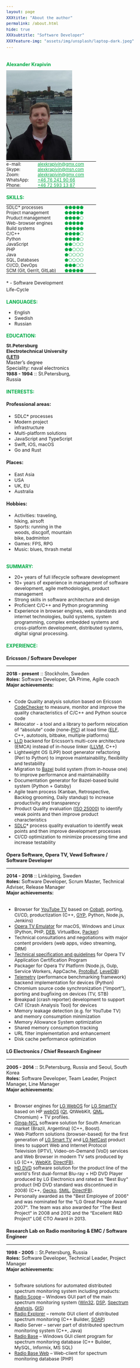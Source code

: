 ```yaml
---
layout: page
XXXtitle: "About the author"
permalink: /about.html
hide: true
XXXsubtitle: "Software Developer"
XXXfeature-img: "assets/img/unsplash/laptop-dark.jpeg"
---
```


<style>
* {
    font-size: 97%;
}

.fixed-table {
    max-width: 240px;
    width: 240px;
}

table {
    display: table;
    margin: 0;
}
td {
    border: none;
    padding: 0;
    vertical-align: top;
    padding-right: 15px;
}

.green, a.green:link {
    color: #00aa44;
}

.info {
    float: left;
    width: 35%;
    padding-right: 60px;
}

.experience {
    float: left;
    width: 65%;
}

/* Clear floats after the columns */
.row:after {
  content: "";
  display: table;
  clear: both;
}

@media only screen and (max-width: 900px) {
    .info {
        width: 100%;
    }

    .experience {
        width: 100%;
    }
}
</style>
<meta name="viewport" content="width=device-width, initial-scale=1">


<div class="row">
<div class="info">


<h1 class="green">Alexander Krapivin</h1>
<img style="padding:0;" src="/assets/img/alex/6.jpeg"/>

<table class="fixed-table">
<tr><td width="35%">e-mail: </td><td> <a class="green" href="mailto:alexkrapivin@gmx.com">alexkrapivin@gmx.com</a> </td></tr>
<tr><td>             Skype: </td><td> <a class="green" href="mailto:alexkrapivin@msn.com">alexkrapivin@msn.com</a> </td></tr>
<tr><td>              Zoom: </td><td> <a class="green" href="mailto:alexkrapivin@gmx.com">alexkrapivin@gmx.com</a> </td></tr>
<tr><td>          WhatsApp: </td><td> <a class="green" href="tel:+46-76-241-90-66">+46 76 241 90 66</a> </td></tr>
<tr><td>             Phone: </td><td> <a class="green" href="tel:+46-72-593-13-87">+46 72 593 13 87</a> </td></tr>
</table>

<h2 class="green">SKILLS:</h2>

<table class="fixed-table">
<tr><td width="65%">SDLC* processes </td><td class="green"> ⬟⬟⬟⬟⬟ </td></tr>
<tr><td>Project management          </td><td class="green"> ⬟⬟⬟⬟⬟ </td></tr>
<tr><td>Pruduct management          </td><td class="green"> ⬟⬟⬟⬟⬠ </td></tr>
<tr><td>Web-browser engines         </td><td class="green"> ⬟⬟⬟⬟⬟ </td></tr>
<tr><td>Build systems               </td><td class="green"> ⬟⬟⬟⬟⬟ </td></tr>
<tr><td>C/C++                       </td><td class="green"> ⬟⬟⬟⬟⬠ </td></tr>
<tr><td>Python                      </td><td class="green"> ⬟⬟⬟⬟⬠ </td></tr>
<tr><td>JavaScript                  </td><td class="green"> ⬟⬟⬠⬠⬠ </td></tr>
<tr><td>PHP                         </td><td class="green"> ⬟⬟⬠⬠⬠ </td></tr>
<tr><td>Java                        </td><td class="green"> ⬟⬠⬠⬠⬠ </td></tr>
<tr><td>SQL, Databases              </td><td class="green"> ⬟⬠⬠⬠⬠ </td></tr>
<tr><td>CI/CD, DevOps               </td><td class="green"> ⬟⬟⬟⬠⬠ </td></tr>
<tr><td>SCM (Git, Gerrit, GitLab)   </td><td class="green"> ⬟⬟⬟⬟⬟ </td></tr>
</table>

<p>
<sub>
* - Software Development Life-Cycle
</sub>
</p>


<h2 class="green">LANGUAGES:</h2>

<ul>
<li>English</li>
<li>Swedish</li>
<li>Russian</li>
</ul>

<h2 class="green">EDUCATION:</h2>

<div><b>St.Petersburg Electrotechnical University (<a href="https://etu.ru/en/">LETI</a>)</b></div>
<div>Master’s degree</div>
<div>Speciality: naval electronics</div>
<div><b>1988 - 1994</b> :: St.Petersburg, Russia</div>


<h2 class="green">INTERESTS:</h2>

<h4>Professional areas:</h4>
<ul>
<li>SDLC* processes</li>
<li>Modern project infrastructure</li>
<li>Multi-platform solutions</li>
<li>JavaScript and TypeScript</li>
<li>Swift, iOS, macOS</li>
<li>Go and Rust</li>
</ul>
<h4>Places:</h4>
<ul>
<li>East Asia</li>
<li>USA</li>
<li>UK, EU</li>
<li>Australia</li>
</ul>
<h4>Hobbies:</h4>
<ul>
<li>Activities: traveling, hiking, airsoft</li>
<li>Sports: running in the woods, discgolf, mountain bike, badminton</li>
<li>Games: FPS, RPG</li>
<li>Music: blues, thrash metal</li>
</ul>


</div>
<div class="experience">


<h2 class="green">SUMMARY:</h2>
<ul>
  <li>20+ years of full lifecycle software development</li>
  <li>10+ years of experience in management of software development,
  agile methodologies, product management</li>
  <li>Strong skills in software architecture and design</li>
  <li>Proficient C/C++ and Python programming</li>
  <li>Experience in browser engines, web standards and internet technologies,
  build systems, system programming, complex embedded systems and cross-platform development,
  distributed systems, digital signal processing.</li>
</ul>

<h2 class="green">EXPERIENCE:</h2>

<h3>Ericsson / Software Developer</h3>
<hr/>
<div><b>2018 - present</b> :: Stockholm, Sweden</div>
<div><b>Roles:</b> Software Developer, QA Prime, Agile coach</div>
<div><b>Major achievements:</b></div>
<br/>

<ul>
  <li>Code Quality analysis solution based on Ericsson <a href="https://github.com/Ericsson/codechecker">CodeChecker</a>
      to measure, monitor and improve the quality characteristics of C/C++ and Python source code</li>
  <li>Relocator - a tool and a library to perform relocation of ”absolute” code
      (none-<a href="https://en.wikipedia.org/wiki/Position-independent_code">PIC</a>) at load time
      (<a href="https://en.wikipedia.org/wiki/Executable_and_Linkable_Format">ELF</a>,
      C++, autotools, bitbake, multiple platforms)</li>
  <li><a href="https://lld.llvm.org">LLD</a> backend for Ericsson’s multi-core architecture (EMCA) instead of in-house linker
      (<a href="http://llvm.org">LLVM</a>, C++)</li>
  <li>Lightweight OS (LPP) boot generator refactoring (Perl to Python) to improve maintainability, flexibility and testability</li>
  <li>Migration to <a href="https://bazel.build">Bazel</a> build system (from in-house one)
      to improve performance and maintainability</li>
  <li>Documentation generator for Bazel-based build system (Python + Gatsby)</li>
  <li>Agile team process (Kanban, Retrospective, Backlog grooming, Daily standup) to increase productivity and transparency</li>
  <li>Product Quality evaluation (<a href="https://iso25000.com/">ISO 25000</a>)
      to identify weak points and then improve product characteristics</li>
  <li><a href="https://en.wikipedia.org/wiki/Systems_development_life_cycle">SDLC</a>* process quality evaluation
      to identify weak points and then improve development processes</li>
  <li>CI/CD optimization to minimize processing time and increase testability</li>
</ul>

<h3>Opera Software, Opera TV, Vewd Software  / Software Developer</h3>
<hr/>
<div><b>2014 - 2018</b> :: Linköping, Sweden</div>
<div><b>Roles:</b> Software Developer, Scrum Master, Technical Adviser, Release Manager</div>
<div><b>Major achievements:</b></div>
<br/>

<ul>
  <li>Browser for <a href="https://en.wikipedia.org/wiki/YouTube_TV">YouTube TV</a> based on
      <a href="https://www.cobalt.dev">Cobalt</a>, porting, CI/CD, productization
      (C++, <a href="https://en.wikipedia.org/wiki/GYP_(software)">GYP</a>, Python, Node.js, Jenkins)</li>
  <li><a href="https://www.vewd.com/products-services/vewd-tv-emulator/">Opera TV Emulator</a>
      for macOS, Windows and Linux (Python, PHP, <a href="https://en.wikipedia.org/wiki/Deb_(file_format)">DEB</a>,
      VirtualBox, <a href="https://packer.io">Packer</a>)</li>
  <li>Technical consultations and negotiations with major content providers (web apps, video streaming, DRM)</li>
  <li><a href="https://developer.vewd.com">Technical specification and guidelines</a>
      for Opera TV Application Certification Program</li>
  <li>Packager for Opera TV Platform (Node.js, Gulp, Service Workers, AppCache,
      <a href="https://developers.google.com/protocol-buffers">ProtoBuf</a>,
      <a href="https://en.wikipedia.org/wiki/LevelDB">LevelDB</a>)</li>
  <li><a href="https://chromium.googlesource.com/catapult/+/HEAD/telemetry/README.md">Telemetry</a>
      (performance benchmarking framework) backend implementation for devices (Python)</li>
  <li>Chromium source code synchronization (“import”), porting and bugfixing on devices (TV, STB)</li>
  <li>Breakpad (crash reporter) development to support CAT (Crash Analysis Tool) for devices</li>
  <li>Memory leakage detection (e.g. for YouTube TV) and memory consumption minimization</li>
  <li>Memory Allowance System optimization</li>
  <li>Shared memory consumption tracking</li>
  <li>URL filter implementation and enhancement</li>
  <li>Disk cache performance optimization</li>
</ul>


<h3>LG Electronics  / Chief Research Engineer</h3>
<hr/>
<div><b>2005 - 2014</b> :: St.Petersburg, Russia and Seoul, South Korea</div>
<div><b>Roles:</b> Software Developer, Team Leader, Project Manager, Line Manager</div>
<div><b>Major achievements:</b></div>
<br/>

<ul>
  <li>Browser engines for <a href="http://youtu.be/_MixY8STn0I">LG WebOS</a>
      for <a href="http://www.lg.com/smarttv/">LG SmartTV</a>
      based on HP <a href="https://en.wikipedia.org/wiki/WebOS">webOS</a>
      (<a href="https://www.qt.io">Qt</a>, QtWebKit, <a href="https://en.wikipedia.org/wiki/QML">QML</a>, Chromium)
      + TV profiles.</li>
  <li><a href="https://en.wikipedia.org/wiki/Ginga_(middleware)">Ginga-NCL</a> software solution
      for South American market (Brazil, Argentina) (C++, Boost).</li>
  <li>Web Platform solutions (browser-based) for the first generation of <a href="https://youtu.be/83cz5XaKoHA">LG Smart TV</a>
      and <a href="http://webostv.developer.lge.com/discover/netcast/overview/">LG NetCast</a> product lines
      to support Web and Internet Protocol Television (IPTV), Video-on-Demand (VoD) services and Web Browser
      in modern TV sets produced by LG (C++, <a href="https://webkit.org">WebKit</a>,
      <a href="https://en.wikipedia.org/wiki/DirectFB">DirectFB</a>).</li>
  <li><a href="https://en.wikipedia.org/wiki/HD_DVD">HD DVD</a> software solution for the product line of the
      world's first dual-format Blu-ray + HD DVD Player produced by LG Electronics and rated as "Best Buy" product
      (HD DVD standard was discontinued in 2008) (C++, <a href="https://en.wikipedia.org/wiki/Gecko_(software)">Gecko</a>,
      <a href="https://en.wikipedia.org/wiki/Synchronized_Multimedia_Integration_Language">SMIL</a>,
      <a href="https://en.wikipedia.org/wiki/DirectFB">DirectFB</a>).</li>
  <li>Personally awarded as the "Best Employee of 2006" and was nominated for the "LG Great People Award 2007".
      The team was also awarded for “The Best Project” in 2008 and 2012
      and the “Excellent R&D Project” LGE CTO Award in 2013.</li>
</ul>


<h3>Research Lab on Radio monitoring & EMC  / Software Engineer</h3>
<hr/>
<div><b>1998 - 2005</b> :: St.Petersburg, Russia</div>
<div><b>Roles:</b> Software Developer, Technical Leader, Project Manager</div>
<div><b>Major achievements:</b></div>
<br/>

<ul>
  <li>Software solutions for automated distributed spectrum monitoring system including products:</li>
  <li><a href="http://irga.sut.ru/radios.html">Radio Scope</a> – Windows GUI part of the main spectrum monitoring system
      (<a href="https://en.wikipedia.org/wiki/Windows_API">Win32</a>,
      <a href="https://en.wikipedia.org/wiki/Digital_signal_processing">DSP</a>,
      <a href="https://en.wikipedia.org/wiki/Spectrum_analyzer">Spectrum Analysis</a>,
      <a href="https://en.wikipedia.org/wiki/Geographic_information_system">GIS</a>)</li>
  <li><a href="http://irga.sut.ru/radiox.html">Radio Explorer</a> – remote GUI client of distributed spectrum monitoring
      (C++ Builder, <a href="https://en.wikipedia.org/wiki/SOAP">SOAP</a>)</li>
  <li>Radio Server – server part of distributed spectrum monitoring system (C++, Java)</li>
  <li><a href="http://irga.sut.ru/rbase.html">Radio Base</a> – Windows GUI client program for spectrum monitoring database
      (C++ Builder, MySQL, Informix, MS SQL)</li>
  <li><a href="http://irga.sut.ru/rbasew.html">Radio Base Web</a> – Web-client for spectrum monitoring database (PHP)</li>
</ul>


</div>
</div>
